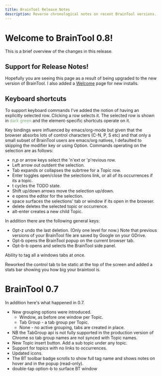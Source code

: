```yaml
---
title: BrainTool Release Notes
description: Reverse chronological notes on recent BrainTool versions.
---
```


# Welcome to BrainTool 0.8!
This is a brief overview of the changes in this release.

## Support for Release Notes!
Hopefully you are seeing this page as a result of being upgraded to the new version of BrainTool. I also added a [Welcome](welcome.md) page for new installs.

## Keyboard shortcuts
To support keyboard commands I've added the notion of having an explicitly selected row. Clicking a row selects it. The selected row is shown in <span style="color:#7bb07b">dark green</span> and the element-specific shortcuts operate on it. 

Key bindings were influenced by emacs/org-mode but given that the browser absorbs lots of control characters (C-N, P, S etc) and that only a small subset of BrainTool users are emacs/org natives, I defaulted to skipping the modifier key or using Option. Commands operating on the selection are as follows:
  - n,p or arrow keys select the 'n'ext or 'p'revious row.
  - Left arrow out outdent the selection.
  - Tab expands or collapses the subrtree for a Topic row.
  - Enter toggles open/close the selections link, or all of its occurrences if its a topic.
  - t cycles the TODO state.
  - Shift up/down arrows move the selection up/down.
  - e opens the editor for the selection.
  - space surfaces the selections' tab or window if its open in the browser.
  - delete deletes the selected topic or occurrence.
  - alt-enter creates a new child Topic.

In addition there are the following general keys:
  - Opt-z undo the last deletion. (Only one level for now.) Note that previous versions of your BrainTool file are saved by Google on your GDrive.
  - Opt-b opens the BrainTool popup on the current browser tab.
  - Opt-b-b opens and selects the BrainTool side panel.

Ability to tag all a windows tabs at once.

Reworked the control tab to be static at the top of the screen and added a stats bar showing you how big your braintool is.


# BrainTool 0.7
In addition here's what happened in 0.7.


- New grouping options were introduced. 
    - Window, as before one window per Topic. 
    - Tab Group - a tab group per Topic. 
    - None - no active grouping, tabs are created in place.
- NB the TabGroup api is not fully supported in the production version of Chrome so tab group names are not synced with Topic names.
- New Topic insert button. Add a sub topic under any topic.
- Support for topics with no links to occurrences.
- Updated icons. 
- The BT toolbar badge scrolls to show full tag name and shows notes on hover and in the popup (read-only).
- double-tap option-b to surface BT window
